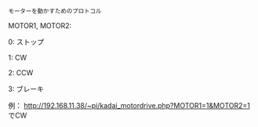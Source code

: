```
モーターを動かすためのプロトコル
```

MOTOR1, MOTOR2:

0: ストップ

1: CW

2: CCW

3: ブレーキ


例： http://192.168.11.38/~pi/kadai_motordrive.php?MOTOR1=1&MOTOR2=1 でCW

